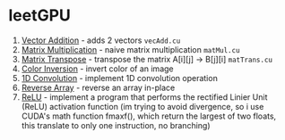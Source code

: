 # leetGPU

1. [Vector Addition](https://leetgpu.com/challenges/vector-addition) - adds 2 vectors `vecAdd.cu`
2. [Matrix Multiplication](https://leetgpu.com/challenges/matrix-multiplication) - naive matrix multiplication `matMul.cu`
3. [Matrix Transpose](https://leetgpu.com/challenges/matrix-transpose) - transpose the matrix A[i][j] -> B[j][i]       `matTrans.cu`
4. [Color Inversion](https://leetgpu.com/challenges/color-inversion) - invert color of an image
5. [1D Convolution](https://leetgpu.com/challenges/1d-convolution) - implement 1D convolution operation
6. [Reverse Array](https://leetgpu.com/challenges/reverse-array) - reverse an array in-place
7. [ReLU](https://leetgpu.com/challenges/relu) - implement a program that performs
the rectified Linier Unit (ReLU) activation function
(im trying to avoid divergence, so i use CUDA's math function fmaxf(), which return the largest of two floats,
this translate to only one instruction, no branching)
